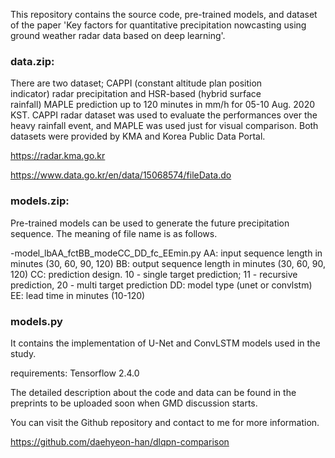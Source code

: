 This repository contains the source code, pre-trained models, and dataset of the paper 'Key factors for quantitative precipitation nowcasting using ground weather radar data based on deep learning'. 

### data.zip: 
There are two dataset; CAPPI (constant altitude plan position indicator) radar precipitation and HSR-based (hybrid surface rainfall) MAPLE prediction up to 120 minutes in mm/h for 05-10 Aug. 2020 KST. CAPPI radar dataset was used to evaluate the performances over the heavy rainfall event, and MAPLE was used just for visual comparison. Both datasets were provided by KMA and Korea Public Data Portal.

https://radar.kma.go.kr

https://www.data.go.kr/en/data/15068574/fileData.do


### models.zip: 
Pre-trained models can be used to generate the future precipitation sequence. The meaning of file name is as follows.

-model_lbAA_fctBB_modeCC_DD_fc_EEmin.py
AA: input sequence length in minutes (30, 60, 90, 120)
BB: output sequence length in minutes (30, 60, 90, 120)
CC: prediction design. 10 - single target prediction; 11 - recursive prediction, 20 - multi target prediction
DD: model type (unet or convlstm)
EE: lead time in minutes (10-120)

### models.py
It contains the implementation of U-Net and ConvLSTM models used in the study.

requirements: Tensorflow 2.4.0


The detailed description about the code and data can be found in the preprints to be uploaded soon when GMD discussion starts.

You can visit the Github repository and contact to me for more information.

https://github.com/daehyeon-han/dlqpn-comparison